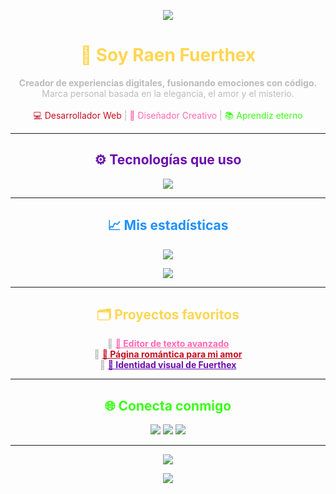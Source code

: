 <!-- README personal para perfil GitHub - Estilo FUERTHEX -->

<p align="center">
  <img src="https://capsule-render.vercel.app/api?type=waving&color=000000,6A0DAD,FF69B4,C40F22&height=200&section=header&text=Bienvenido%20a%20mi%20Universo&fontColor=ffffff&fontSize=45&animation=fadeIn" />
</p>

<h1 align="center" style="color:#FFD651;">
  🦊 Soy Raen Fuerthex
</h1>

<p align="center" style="color:#bbbbbb;">
  <strong>Creador de experiencias digitales, fusionando emociones con código.</strong><br>
  Marca personal basada en la elegancia, el amor y el misterio.<br><br>
  <span style="color:#C40F22;">💻 Desarrollador Web</span> |
  <span style="color:#FF69B4;">🎨 Diseñador Creativo</span> |
  <span style="color:#39FF14;">📚 Aprendiz eterno</span>
</p>

---

<h2 align="center" style="color:#6A0DAD;">⚙️ Tecnologías que uso</h2>

<p align="center">
  <img src="https://skillicons.dev/icons?i=html,css,js,react,tailwind,py,cpp,vscode,figma" />
</p>

---

<h2 align="center" style="color:#1E90FF;">📈 Mis estadísticas</h2>

<p align="center">
  <img src="https://github-readme-stats.vercel.app/api?username=tu-usuario&show_icons=true&theme=midnight-purple&hide_border=true&title_color=FF69B4&icon_color=FFD651" />
</p>

<p align="center">
  <img src="https://github-readme-streak-stats.herokuapp.com/?user=tu-usuario&theme=tokyonight&hide_border=true&ring=C40F22&fire=FF69B4" />
</p>

---

<h2 align="center" style="color:#FFD651;">🗂 Proyectos favoritos</h2>

<p align="center" style="color:#bbbbbb;">
  🔸 <a href="https://github.com/tu-usuario/editor-fuerthex" style="color:#FF69B4;"><strong>📝 Editor de texto avanzado</strong></a><br>
  🔸 <a href="https://github.com/tu-usuario/amor-para-siempre" style="color:#C40F22;"><strong>💖 Página romántica para mi amor</strong></a><br>
  🔸 <a href="https://github.com/tu-usuario/fuerthex" style="color:#6A0DAD;"><strong>🦊 Identidad visual de Fuerthex</strong></a>
</p>

---

<h2 align="center" style="color:#39FF14;">🌐 Conecta conmigo</h2>

<p align="center">
  <a href="https://www.instagram.com/tu_usuario"><img src="https://img.shields.io/badge/Instagram-%23FF69B4.svg?style=for-the-badge&logo=instagram&logoColor=white"/></a>
  <a href="mailto:tuemail@gmail.com"><img src="https://img.shields.io/badge/Gmail-%23C40F22.svg?style=for-the-badge&logo=gmail&logoColor=white"/></a>
  <a href="https://www.linkedin.com/in/tu_usuario"><img src="https://img.shields.io/badge/LinkedIn-%231E90FF.svg?style=for-the-badge&logo=linkedin&logoColor=white"/></a>
</p>

---

<p align="center">
  <img src="https://readme-typing-svg.herokuapp.com?font=Fira+Code&size=22&pause=1000&color=FFD651&center=true&vCenter=true&multiline=true&width=600&lines=⚡+Construyendo+algo+grande...;🦊+Siguiendo+el+camino+del+Zorro...;💖+Codificando+con+pasión+y+propósito." />
</p>

<p align="center">
  <img src="https://capsule-render.vercel.app/api?type=waving&color=000000,C40F22,6A0DAD,FF69B4&height=150&section=footer" />
</p>

